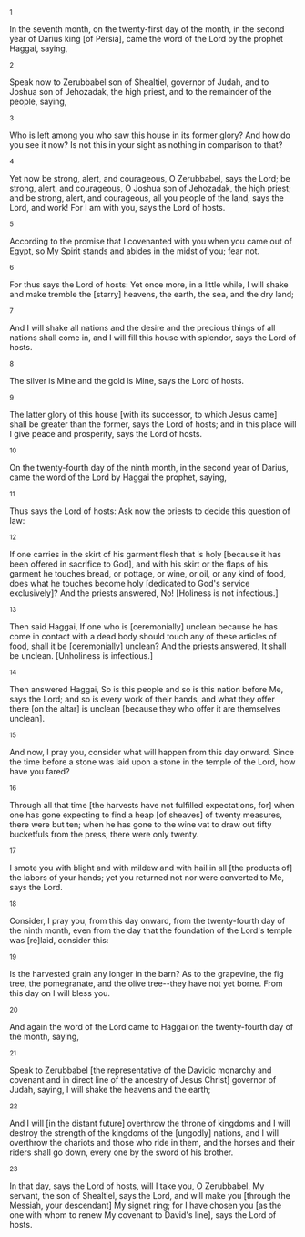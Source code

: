 <sup>1</sup> 

In the seventh month, on the twenty-first day of the month, in the second year of Darius king [of Persia], came the word of the Lord by the prophet Haggai, saying, 

<sup>2</sup> 

Speak now to Zerubbabel son of Shealtiel, governor of Judah, and to Joshua son of Jehozadak, the high priest, and to the remainder of the people, saying, 

<sup>3</sup> 

Who is left among you who saw this house in its former glory? And how do you see it now? Is not this in your sight as nothing in comparison to that? 

<sup>4</sup> 

Yet now be strong, alert, and courageous, O Zerubbabel, says the Lord; be strong, alert, and courageous, O Joshua son of Jehozadak, the high priest; and be strong, alert, and courageous, all you people of the land, says the Lord, and work! For I am with you, says the Lord of hosts. 

<sup>5</sup> 

According to the promise that I covenanted with you when you came out of Egypt, so My Spirit stands and abides in the midst of you; fear not. 

<sup>6</sup> 

For thus says the Lord of hosts: Yet once more, in a little while, I will shake and make tremble the [starry] heavens, the earth, the sea, and the dry land; 

<sup>7</sup> 

And I will shake all nations and the desire and the precious things of all nations shall come in, and I will fill this house with splendor, says the Lord of hosts. 

<sup>8</sup> 

The silver is Mine and the gold is Mine, says the Lord of hosts. 

<sup>9</sup> 

The latter glory of this house [with its successor, to which Jesus came] shall be greater than the former, says the Lord of hosts; and in this place will I give peace and prosperity, says the Lord of hosts. 

<sup>10</sup> 

On the twenty-fourth day of the ninth month, in the second year of Darius, came the word of the Lord by Haggai the prophet, saying, 

<sup>11</sup> 

Thus says the Lord of hosts: Ask now the priests to decide this question of law: 

<sup>12</sup> 

If one carries in the skirt of his garment flesh that is holy [because it has been offered in sacrifice to God], and with his skirt or the flaps of his garment he touches bread, or pottage, or wine, or oil, or any kind of food, does what he touches become holy [dedicated to God's service exclusively]? And the priests answered, No! [Holiness is not infectious.] 

<sup>13</sup> 

Then said Haggai, If one who is [ceremonially] unclean because he has come in contact with a dead body should touch any of these articles of food, shall it be [ceremonially] unclean? And the priests answered, It shall be unclean. [Unholiness is infectious.] 

<sup>14</sup> 

Then answered Haggai, So is this people and so is this nation before Me, says the Lord; and so is every work of their hands, and what they offer there [on the altar] is unclean [because they who offer it are themselves unclean]. 

<sup>15</sup> 

And now, I pray you, consider what will happen from this day onward. Since the time before a stone was laid upon a stone in the temple of the Lord, how have you fared? 

<sup>16</sup> 

Through all that time [the harvests have not fulfilled expectations, for] when one has gone expecting to find a heap [of sheaves] of twenty measures, there were but ten; when he has gone to the wine vat to draw out fifty bucketfuls from the press, there were only twenty. 

<sup>17</sup> 

I smote you with blight and with mildew and with hail in all [the products of] the labors of your hands; yet you returned not nor were converted to Me, says the Lord. 

<sup>18</sup> 

Consider, I pray you, from this day onward, from the twenty-fourth day of the ninth month, even from the day that the foundation of the Lord's temple was [re]laid, consider this: 

<sup>19</sup> 

Is the harvested grain any longer in the barn? As to the grapevine, the fig tree, the pomegranate, and the olive tree--they have not yet borne. From this day on I will bless you. 

<sup>20</sup> 

And again the word of the Lord came to Haggai on the twenty-fourth day of the month, saying, 

<sup>21</sup> 

Speak to Zerubbabel [the representative of the Davidic monarchy and covenant and in direct line of the ancestry of Jesus Christ] governor of Judah, saying, I will shake the heavens and the earth; 

<sup>22</sup> 

And I will [in the distant future] overthrow the throne of kingdoms and I will destroy the strength of the kingdoms of the [ungodly] nations, and I will overthrow the chariots and those who ride in them, and the horses and their riders shall go down, every one by the sword of his brother. 

<sup>23</sup> 

In that day, says the Lord of hosts, will I take you, O Zerubbabel, My servant, the son of Shealtiel, says the Lord, and will make you [through the Messiah, your descendant] My signet ring; for I have chosen you [as the one with whom to renew My covenant to David's line], says the Lord of hosts.